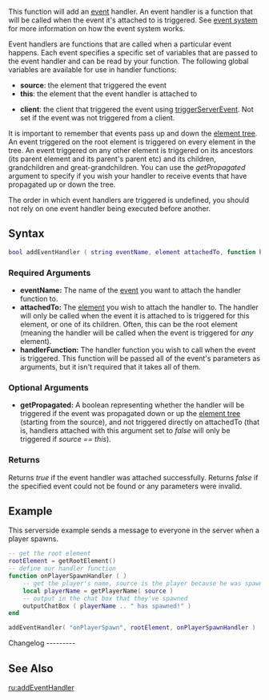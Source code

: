 This function will add an [event](/docs/event.md "wikilink") handler. An event handler is a function that will be called when the event it's attached to is triggered. See [event system](/docs/event_system.md "wikilink") for more information on how the event system works.

Event handlers are functions that are called when a particular event happens. Each event specifies a specific set of variables that are passed to the event handler and can be read by your function. The following global variables are available for use in handler functions:

-   **source**: the element that triggered the event
-   **this**: the element that the event handler is attached to

<!-- -->

-   **client**: the client that triggered the event using [triggerServerEvent](/docs/triggerserverevent.md "wikilink"). Not set if the event was not triggered from a client.

It is important to remember that events pass up and down the [element tree](/docs/element_tree.md "wikilink"). An event triggered on the root element is triggered on every element in the tree. An event triggered on any other element is triggered on its ancestors (its parent element and its parent's parent etc) and its children, grandchildren and great-grandchildren. You can use the *getPropagated* argument to specify if you wish your handler to receive events that have propagated up or down the tree.

The order in which event handlers are triggered is undefined, you should not rely on one event handler being executed before another.

Syntax
------

``` lua
bool addEventHandler ( string eventName, element attachedTo, function handlerFunction, [ bool getPropagated = true, string priority = "normal" ] )    
```

### Required Arguments

-   **eventName:** The name of the [event](/docs/event.md "wikilink") you want to attach the handler function to.
-   **attachedTo:** The [element](/docs/element.md "wikilink") you wish to attach the handler to. The handler will only be called when the event it is attached to is triggered for this element, or one of its children. Often, this can be the root element (meaning the handler will be called when the event is triggered for *any* element).
-   **handlerFunction:** The handler function you wish to call when the event is triggered. This function will be passed all of the event's parameters as arguments, but it isn't required that it takes all of them.

### Optional Arguments

-   **getPropagated:** A boolean representing whether the handler will be triggered if the event was propagated down or up the [element tree](/docs/element_tree.md "wikilink") (starting from the source), and not triggered directly on attachedTo (that is, handlers attached with this argument set to *false* will only be triggered if *source == this*).

### Returns

Returns *true* if the event handler was attached successfully. Returns *false* if the specified event could not be found or any parameters were invalid.

Example
-------

<section name="Server" class="server" show="true">
This serverside example sends a message to everyone in the server when a player spawns.

``` lua
-- get the root element
rootElement = getRootElement()
-- define our handler function
function onPlayerSpawnHandler ( )
    -- get the player's name, source is the player because he was spawned
    local playerName = getPlayerName( source )
    -- output in the chat box that they've spawned
    outputChatBox ( playerName .. " has spawned!" )
end

addEventHandler( "onPlayerSpawn", rootElement, onPlayerSpawnHandler )
```

</section>
Changelog
---------

See Also
--------

[ru:addEventHandler](/docs/ru:addeventhandler.md "wikilink")
